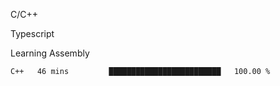 <p>C/C++</p>
<p> Typescript</p>
<p>Learning Assembly</p>

<!--START_SECTION:waka-->

```txt
C++   46 mins         █████████████████████████   100.00 %
```

<!--END_SECTION:waka-->

